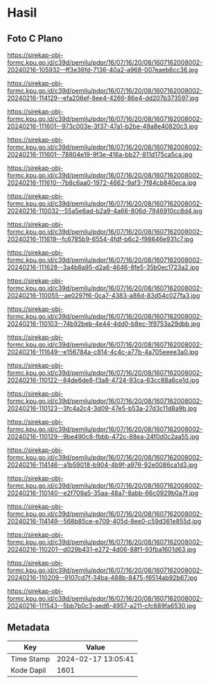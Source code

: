 # Hasil

## Foto C Plano

https://sirekap-obj-formc.kpu.go.id/c39d/pemilu/pdpr/16/07/16/20/08/1607162008002-20240216-105932--ff3e36fd-7136-40a2-a968-007eaeb6cc36.jpg

https://sirekap-obj-formc.kpu.go.id/c39d/pemilu/pdpr/16/07/16/20/08/1607162008002-20240216-114129--efa206ef-8ee4-4266-86e4-dd207b373597.jpg

https://sirekap-obj-formc.kpu.go.id/c39d/pemilu/pdpr/16/07/16/20/08/1607162008002-20240216-111601--973c003e-3f37-47a1-b2be-49a8e40820c3.jpg

https://sirekap-obj-formc.kpu.go.id/c39d/pemilu/pdpr/16/07/16/20/08/1607162008002-20240216-111601--78804e19-9f3e-416a-bb27-811d175ca5ca.jpg

https://sirekap-obj-formc.kpu.go.id/c39d/pemilu/pdpr/16/07/16/20/08/1607162008002-20240216-111610--7b8c6aa0-1972-4662-9af3-7f84cb840eca.jpg

https://sirekap-obj-formc.kpu.go.id/c39d/pemilu/pdpr/16/07/16/20/08/1607162008002-20240216-110032--55a5e6ad-b2a9-4a66-806d-7946910cc8d4.jpg

https://sirekap-obj-formc.kpu.go.id/c39d/pemilu/pdpr/16/07/16/20/08/1607162008002-20240216-111619--fc6785b9-6554-4fdf-b6c2-f98646e931c7.jpg

https://sirekap-obj-formc.kpu.go.id/c39d/pemilu/pdpr/16/07/16/20/08/1607162008002-20240216-111628--3a4b8a95-d2a6-4646-8fe5-35b0ec1723a2.jpg

https://sirekap-obj-formc.kpu.go.id/c39d/pemilu/pdpr/16/07/16/20/08/1607162008002-20240216-110055--ae0297f6-0ca7-4383-a86d-83d54c027fa3.jpg

https://sirekap-obj-formc.kpu.go.id/c39d/pemilu/pdpr/16/07/16/20/08/1607162008002-20240216-110103--74b92beb-4e44-4dd0-b8ec-1f9753a29dbb.jpg

https://sirekap-obj-formc.kpu.go.id/c39d/pemilu/pdpr/16/07/16/20/08/1607162008002-20240216-111649--e156784a-c814-4c4c-a77b-4a705eeee3a0.jpg

https://sirekap-obj-formc.kpu.go.id/c39d/pemilu/pdpr/16/07/16/20/08/1607162008002-20240216-110122--84de6de8-f3a8-4724-93ca-63cc88a6ce1d.jpg

https://sirekap-obj-formc.kpu.go.id/c39d/pemilu/pdpr/16/07/16/20/08/1607162008002-20240216-110123--3fc4a2c4-3d09-47e5-b53a-27d3c11d8a9b.jpg

https://sirekap-obj-formc.kpu.go.id/c39d/pemilu/pdpr/16/07/16/20/08/1607162008002-20240216-110129--9be490c8-fbbb-472c-88ea-24f0d0c2aa55.jpg

https://sirekap-obj-formc.kpu.go.id/c39d/pemilu/pdpr/16/07/16/20/08/1607162008002-20240216-114146--a1b59018-b904-4b9f-a976-92e0086ca1d3.jpg

https://sirekap-obj-formc.kpu.go.id/c39d/pemilu/pdpr/16/07/16/20/08/1607162008002-20240216-110140--e2f709a5-35aa-48a7-8abb-66c0929b0a7f.jpg

https://sirekap-obj-formc.kpu.go.id/c39d/pemilu/pdpr/16/07/16/20/08/1607162008002-20240216-114149--568b85ce-e709-405d-8ee0-c59d361e855d.jpg

https://sirekap-obj-formc.kpu.go.id/c39d/pemilu/pdpr/16/07/16/20/08/1607162008002-20240216-110201--d029b431-e272-4d06-88f1-93fba1601d63.jpg

https://sirekap-obj-formc.kpu.go.id/c39d/pemilu/pdpr/16/07/16/20/08/1607162008002-20240216-110209--9107cd7f-34ba-488b-8475-f6514ab92b67.jpg

https://sirekap-obj-formc.kpu.go.id/c39d/pemilu/pdpr/16/07/16/20/08/1607162008002-20240216-111543--5bb7b0c3-aed6-4957-a211-cfc689fa6530.jpg


## Metadata

| Key        | Value               |
| ---------- | ------------------- |
| Time Stamp | 2024-02-17 13:05:41 |
| Kode Dapil | 1601                |



